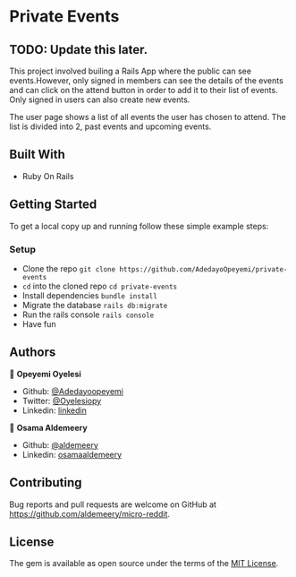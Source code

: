 # Private Events

## TODO: Update this later.

This project involved builing a Rails App where the public can see events.However, only signed in members can see the details of the events and can click on the attend button in order to add it to their list of events. Only signed in users can also create new events.

The user page shows a list of all events the user has chosen to attend. The list is divided into 2, past events and upcoming events.


## Built With

- Ruby On Rails

## Getting Started

To get a local copy up and running follow these simple example steps:


### Setup

- Clone the repo `git clone https://github.com/AdedayoOpeyemi/private-events`
- `cd` into the cloned repo `cd private-events`
- Install dependencies `bundle install`
- Migrate the database `rails db:migrate`
- Run the rails console `rails console`
- Have fun

## Authors

👤 **Opeyemi Oyelesi**

- Github: [@Adedayoopeyemi](https://github.com/Adedayoopeyemi)
- Twitter: [@Oyelesiopy](https://twitter.com/oyelesiopy)
- Linkedin: [linkedin](https://linkedin.com/opeyemioyelesi)

👤 **Osama Aldemeery**

- Github: [@aldemeery](https://github.com/aldemeery)
- Linkedin: [osamaaldemeery](https://linkedin.com/in/osamaaldemeery)

## Contributing

Bug reports and pull requests are welcome on GitHub at https://github.com/aldemeery/micro-reddit.


## License

The gem is available as open source under the terms of the [MIT License](https://opensource.org/licenses/MIT).
